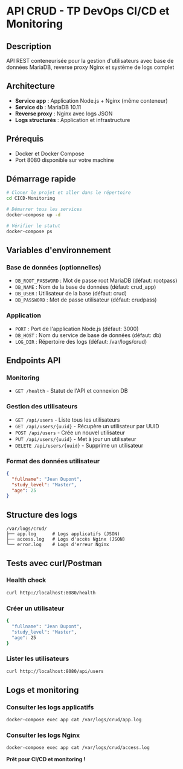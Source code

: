 # API CRUD - TP DevOps CI/CD et Monitoring

## Description
API REST conteneurisée pour la gestion d'utilisateurs avec base de données MariaDB, reverse proxy Nginx et système de logs complet

## Architecture
- **Service app** : Application Node.js + Nginx (même conteneur)
- **Service db** : MariaDB 10.11
- **Reverse proxy** : Nginx avec logs JSON
- **Logs structurés** : Application et infrastructure

## Prérequis
- Docker et Docker Compose
- Port 8080 disponible sur votre machine

## Démarrage rapide
```bash
# Cloner le projet et aller dans le répertoire
cd CICD-Monitoring

# Démarrer tous les services
docker-compose up -d

# Vérifier le statut
docker-compose ps
```

## Variables d'environnement

### Base de données (optionnelles)
- `DB_ROOT_PASSWORD` : Mot de passe root MariaDB (défaut: rootpass)
- `DB_NAME` : Nom de la base de données (défaut: crud_app)
- `DB_USER` : Utilisateur de la base (défaut: crud)
- `DB_PASSWORD` : Mot de passe utilisateur (défaut: crudpass)

### Application
- `PORT` : Port de l'application Node.js (défaut: 3000)
- `DB_HOST` : Nom du service de base de données (défaut: db)
- `LOG_DIR` : Répertoire des logs (défaut: /var/logs/crud)

## Endpoints API

### Monitoring
- `GET /health` - Statut de l'API et connexion DB

### Gestion des utilisateurs
- `GET /api/users` - Liste tous les utilisateurs
- `GET /api/users/{uuid}` - Récupère un utilisateur par UUID
- `POST /api/users` - Crée un nouvel utilisateur
- `PUT /api/users/{uuid}` - Met à jour un utilisateur
- `DELETE /api/users/{uuid}` - Supprime un utilisateur

### Format des données utilisateur
```json
{
  "fullname": "Jean Dupont",
  "study_level": "Master",
  "age": 25
}
```

## Structure des logs
```
/var/logs/crud/
├── app.log      # Logs applicatifs (JSON)
├── access.log   # Logs d'accès Nginx (JSON)
└── error.log    # Logs d'erreur Nginx
```

## Tests avec curl/Postman

### Health check
```bash
curl http://localhost:8080/health
```

### Créer un utilisateur
```bash
{
  "fullname": "Jean Dupont",
  "study_level": "Master",
  "age": 25
}
```

### Lister les utilisateurs
```bash
curl http://localhost:8080/api/users
```

## Logs et monitoring

### Consulter les logs applicatifs
```bash
docker-compose exec app cat /var/logs/crud/app.log
```

### Consulter les logs Nginx
```bash
docker-compose exec app cat /var/logs/crud/access.log
```
**Prêt pour CI/CD et monitoring !**
